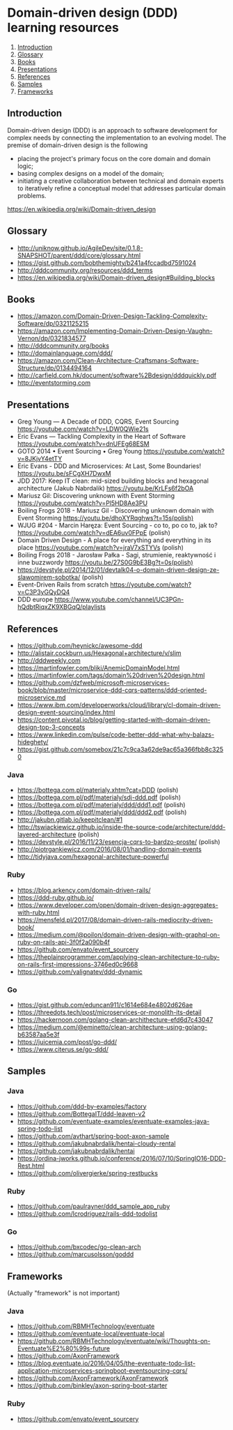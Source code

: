 # Domain-driven design (DDD) learning resources

1. [Introduction](#introduction)
2. [Glossary](#glossary)
3. [Books](#books)
4. [Presentations](#presentations)
5. [References](#references)
6. [Samples](#samples)
7. [Frameworks](#frameworks)

## Introduction
Domain-driven design (DDD) is an approach to software development for complex needs by connecting the implementation to an evolving model. The premise of domain-driven design is the following
* placing the project's primary focus on the core domain and domain logic;
* basing complex designs on a model of the domain;
* initiating a creative collaboration between technical and domain experts to iteratively refine a conceptual model that addresses particular domain problems.

https://en.wikipedia.org/wiki/Domain-driven_design

## Glossary
* http://uniknow.github.io/AgileDev/site/0.1.8-SNAPSHOT/parent/ddd/core/glossary.html
* https://gist.github.com/bobthemighty/b241a4fccadbd7591024
* http://dddcommunity.org/resources/ddd_terms
* https://en.wikipedia.org/wiki/Domain-driven_design#Building_blocks

## Books
* https://amazon.com/Domain-Driven-Design-Tackling-Complexity-Software/dp/0321125215
* https://amazon.com/Implementing-Domain-Driven-Design-Vaughn-Vernon/dp/0321834577
* http://dddcommunity.org/books
* http://domainlanguage.com/ddd/
* https://amazon.com/Clean-Architecture-Craftsmans-Software-Structure/dp/0134494164
* http://carfield.com.hk/document/software%2Bdesign/dddquickly.pdf
* http://eventstorming.com

## Presentations
* Greg Young — A Decade of DDD, CQRS, Event Sourcing https://youtube.com/watch?v=LDW0QWie21s
* Eric Evans — Tackling Complexity in the Heart of Software https://youtube.com/watch?v=dnUFEg68ESM
* GOTO 2014 • Event Sourcing • Greg Young https://youtube.com/watch?v=8JKjvY4etTY
* Eric Evans - DDD and Microservices: At Last, Some Boundaries! https://youtu.be/sFCgXH7DwxM
* JDD 2017: Keep IT clean: mid-sized building blocks and hexagonal architecture (Jakub Nabrdalik) https://youtu.be/KrLFs6f2bOA
* Mariusz Gil: Discovering unknown with Event Storming https://youtube.com/watch?v=Pl5HD8Ae3PU
* Boiling Frogs 2018 - Mariusz Gil - Discovering unknown domain with Event Storming https://youtu.be/dhoXYRqghws?t=15s(polish)
* WJUG #204 - Marcin Haręza: Event Sourcing - co to, po co to, jak to? https://youtube.com/watch?v=dEA6uv0FPpE (polish)
* Domain Driven Design - A place for everything and everything in its place https://youtube.com/watch?v=jraV7xSTYVs (polish)
* Boiling Frogs 2018 - Jarosław Pałka - Sagi, strumienie, reaktywność i inne buzzwordy https://youtu.be/27S0G9bE3Bg?t=0s(polish)
* https://devstyle.pl/2014/12/01/devtalk04-o-domain-driven-design-ze-slawomirem-sobotka/ (polish)
* Event-Driven Rails from scratch https://youtube.com/watch?v=C3P3yGQyDQ4 
* DDD europe https://www.youtube.com/channel/UC3PGn-hQdbtRiqxZK9XBGqQ/playlists 


## References
* https://github.com/heynickc/awesome-ddd
* http://alistair.cockburn.us/Hexagonal+architecture/v/slim
* http://dddweekly.com
* https://martinfowler.com/bliki/AnemicDomainModel.html
* https://martinfowler.com/tags/domain%20driven%20design.html
* https://github.com/dzfweb/microsoft-microservices-book/blob/master/microservice-ddd-cqrs-patterns/ddd-oriented-microservice.md
* https://www.ibm.com/developerworks/cloud/library/cl-domain-driven-design-event-sourcing/index.html
* https://content.pivotal.io/blog/getting-started-with-domain-driven-design-top-3-concepts
* https://www.linkedin.com/pulse/code-better-ddd-what-why-balazs-hideghety/
* https://gist.github.com/somebox/21c7c9ca3a62de9ac65a366fbb8c3250

### Java
* https://bottega.com.pl/materialy.xhtm?cat=DDD (polish)
* https://bottega.com.pl/pdf/materialy/sdj-ddd.pdf (polish)
* https://bottega.com.pl/pdf/materialy/ddd/ddd1.pdf (polish)
* https://bottega.com.pl/pdf/materialy/ddd/ddd2.pdf (polish)
* http://jakubn.gitlab.io/keepitclean/#1
* http://tswiackiewicz.github.io/inside-the-source-code/architecture/ddd-layered-architecture (polish)
* https://devstyle.pl/2016/11/23/esencja-cqrs-to-bardzo-proste/ (polish)
* http://piotrgankiewicz.com/2016/08/01/handling-domain-events
* http://tidyjava.com/hexagonal-architecture-powerful

### Ruby
* https://blog.arkency.com/domain-driven-rails/
* https://ddd-ruby.github.io/
* https://www.developer.com/open/domain-driven-design-aggregates-with-ruby.html
* https://mensfeld.pl/2017/08/domain-driven-rails-mediocrity-driven-book/
* https://medium.com/@poilon/domain-driven-design-with-graphql-on-ruby-on-rails-api-3f0f2a090b4f
* https://github.com/envato/event_sourcery
* https://theplainprogrammer.com/applying-clean-architecture-to-ruby-on-rails-first-impressions-3746ed0c9668
* https://github.com/valignatev/ddd-dynamic

### Go 
* https://gist.github.com/eduncan911/c1614e684e4802d626ae
* https://threedots.tech/post/microservices-or-monolith-its-detail
* https://hackernoon.com/golang-clean-archithecture-efd6d7c43047
* https://medium.com/@eminetto/clean-architecture-using-golang-b63587aa5e3f
* https://juicemia.com/post/go-ddd/
* https://www.citerus.se/go-ddd/

## Samples

### Java
* https://github.com/ddd-by-examples/factory
* https://github.com/BottegaIT/ddd-leaven-v2
* https://github.com/eventuate-examples/eventuate-examples-java-spring-todo-list
* https://github.com/avthart/spring-boot-axon-sample
* https://github.com/jakubnabrdalik/hentai-cloudy-rental
* https://github.com/jakubnabrdalik/hentai
* https://ordina-jworks.github.io/conference/2016/07/10/SpringIO16-DDD-Rest.html
* https://github.com/olivergierke/spring-restbucks

### Ruby
* https://github.com/paulrayner/ddd_sample_app_ruby
* https://github.com/lcrodriguez/rails-ddd-todolist

### Go
* https://github.com/bxcodec/go-clean-arch
* https://github.com/marcusolsson/goddd

## Frameworks
(Actually "framework" is not important)

### Java
* https://github.com/RBMHTechnology/eventuate
* https://github.com/eventuate-local/eventuate-local
* https://github.com/RBMHTechnology/eventuate/wiki/Thoughts-on-Eventuate%E2%80%99s-future
* https://github.com/AxonFramework
* https://blog.eventuate.io/2016/04/05/the-eventuate-todo-list-application-microservices-springboot-eventsourcing-cqrs/
* https://github.com/AxonFramework/AxonFramework
* https://github.com/binkley/axon-spring-boot-starter

### Ruby
* https://github.com/envato/event_sourcery
